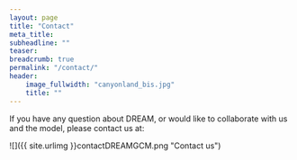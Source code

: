 ```yaml
---
layout: page
title: "Contact"
meta_title: 
subheadline: ""
teaser: 
breadcrumb: true
permalink: "/contact/"
header:
    image_fullwidth: "canyonland_bis.jpg"
    title: ""
---
```


If you have any question about DREAM, or would like to collaborate with us and the model, please contact us at:

![]({{ site.urlimg }}contactDREAMGCM.png "Contact us")
